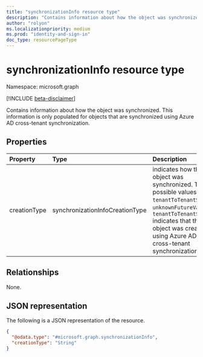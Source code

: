 ```yaml
---
title: "synchronizationInfo resource type"
description: "Contains information about how the object was synchronized."
author: "rolyon"
ms.localizationpriority: medium
ms.prod: "identity-and-sign-in"
doc_type: resourcePageType
---
```


# synchronizationInfo resource type

Namespace: microsoft.graph

[!INCLUDE [beta-disclaimer](../../includes/beta-disclaimer.md)]

Contains information about how the object was synchronized. This information is only populated for objects that are synchronized using Azure AD cross-tenant synchronization.


## Properties
|Property|Type|Description|
|:---|:---|:---|
|creationType|synchronizationInfoCreationType| indicates how the object was synchronized. The possible values are: `tenantToTenantSync`, `unknownFutureValue`. `tenantToTenantSync` indicates that the object was created using Azure AD cross-tenant synchronization.|

## Relationships
None.

## JSON representation
The following is a JSON representation of the resource.
<!-- {
  "blockType": "resource",
  "@odata.type": "microsoft.graph.synchronizationInfo"
}
-->
``` json
{
  "@odata.type": "#microsoft.graph.synchronizationInfo",
  "creationType": "String"
}
```

